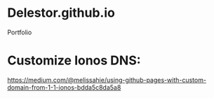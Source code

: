 # Delestor.github.io
Portfolio

# Customize Ionos DNS:
https://medium.com/@melissahie/using-github-pages-with-custom-domain-from-1-1-ionos-bdda5c8da5a8
